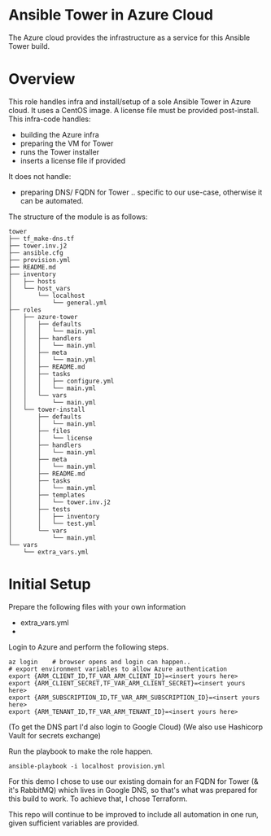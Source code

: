 # Ansible Tower in Azure Cloud

The Azure cloud provides the infrastructure as a service for this Ansible Tower build. 

# Overview

This role handles infra and install/setup of a sole Ansible Tower in Azure cloud.
It uses a CentOS image. A license file must be provided post-install.
This infra-code handles:

- building the Azure infra
- preparing the VM for Tower
- runs the Tower installer
- inserts a license file if provided

It does not handle:

- preparing DNS/ FQDN for Tower .. specific to our use-case, otherwise it can be automated.


The structure of the module is as follows:
```
tower
├── tf_make-dns.tf
├── tower.inv.j2
├── ansible.cfg
├── provision.yml
├── README.md
├── inventory
│   ├── hosts
│   └── host_vars
│       └── localhost
│           └── general.yml
├── roles
│   ├── azure-tower
│   │   ├── defaults
│   │   │   └── main.yml
│   │   ├── handlers
│   │   │   └── main.yml
│   │   ├── meta
│   │   │   └── main.yml
│   │   ├── README.md
│   │   ├── tasks
│   │   │   ├── configure.yml
│   │   │   └── main.yml
│   │   └── vars
│   │       └── main.yml
│   └── tower-install
│       ├── defaults
│       │   └── main.yml
│       ├── files
│       │   └── license
│       ├── handlers
│       │   └── main.yml
│       ├── meta
│       │   └── main.yml
│       ├── README.md
│       ├── tasks
│       │   └── main.yml
│       ├── templates
│       │   └── tower.inv.j2
│       ├── tests
│       │   ├── inventory
│       │   └── test.yml
│       └── vars
│           └── main.yml
└── vars
    └── extra_vars.yml

```

# Initial Setup

Prepare the following files with your own information

* extra_vars.yml
* 

Login to Azure and perform the following steps.


```
az login    # browser opens and login can happen..
# export environment variables to allow Azure authentication
export {ARM_CLIENT_ID,TF_VAR_ARM_CLIENT_ID}=<insert yours here>
export {ARM_CLIENT_SECRET,TF_VAR_ARM_CLIENT_SECRET}=<insert yours here>
export {ARM_SUBSCRIPTION_ID,TF_VAR_ARM_SUBSCRIPTION_ID}=<insert yours here>
export {ARM_TENANT_ID,TF_VAR_ARM_TENANT_ID}=<insert yours here>

```

(To get the DNS part I'd also login to Google Cloud)
(We also use Hashicorp Vault for secrets exchange)

Run the playbook to make the role happen.

```
ansible-playbook -i localhost provision.yml
```

For this demo I chose to use our existing domain for an FQDN for Tower (& it's RabbitMQ) which lives in Google DNS,
so that's what was prepared for this build to work. To achieve that, I chose Terraform.

This repo will continue to be improved to include all automation in one run, given sufficient variables are provided.

